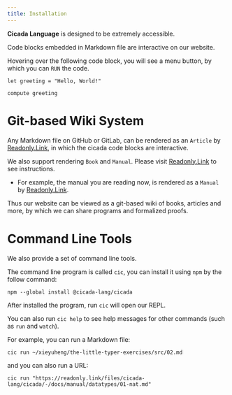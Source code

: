 ```yaml
---
title: Installation
---
```


**Cicada Language** is designed to be extremely accessible.

Code blocks embedded in Markdown file are interactive on our website.

Hovering over the following code block, you will see a menu button,
by which you can `RUN` the code.

```cicada
let greeting = "Hello, World!"

compute greeting
```

# Git-based Wiki System

Any Markdown file on GitHub or GitLab,
can be rendered as an `Article` by [Readonly.Link](https://readonly.link/),
in which the cicada code blocks are interactive.

We also support rendering `Book` and `Manual`.
Please visit [Readonly.Link](https://readonly.link/) to see instructions.

- For example, the manual you are reading now,
  is rendered as a `Manual` by [Readonly.Link](https://readonly.link/).

Thus our website can be viewed as a git-based wiki of books, articles and more,
by which we can share programs and formalized proofs.

# Command Line Tools

We also provide a set of command line tools.

The command line program is called `cic`,
you can install it using `npm` by the follow command:

```
npm --global install @cicada-lang/cicada
```

After installed the program, run `cic` will open our REPL.

You can also run `cic help` to see help messages
for other commands (such as `run` and `watch`).

For example, you can run a Markdown file:

```
cic run ~/xieyuheng/the-little-typer-exercises/src/02.md
```

and you can also run a URL:

```
cic run "https://readonly.link/files/cicada-lang/cicada/-/docs/manual/datatypes/01-nat.md"
```
